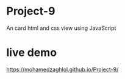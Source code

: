 # Project-9
An card html and css view 
using JavaScript

# live demo 
https://mohamedzaghlol.github.io/Project-9/
